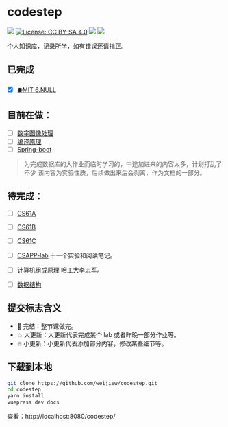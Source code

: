 # codestep

[![](https://img.shields.io/badge/Github%20Pages-CodeStep-brightgreen)](https://weijiew.com/codestep/#/) 
[![License: CC BY-SA 4.0](https://img.shields.io/github/license/weijiew/codestep?color=265ca2&labelColor=212c42)](http://creativecommons.org/licenses/by-sa/4.0/)
[![](https://img.shields.io/badge/blog-weijiew-blue.svg)](https://weijiew.com)
[![](https://img.shields.io/badge/%E5%85%AC%E4%BC%97%E5%8F%B7%F0%9F%8D%A7-%20codestep-212c42?labelColor=0078d6)](https://gitee.com/weijiew/pic/raw/master/img/qrcode_for_gh_7aaff8b152d0_258.jpg)

个人知识库，记录所学，如有错误还请指正。

## 已完成

- [x] [⛽MIT 6.NULL](https://weijiew.com/codestep/book/missing/ch0.html)

## 目前在做：

- [ ] [数字图像处理](https://weijiew.com/codestep/book/img/ch0.html)
- [ ] [编译原理](https://weijiew.com/codestep/book/compile/ch0.html)
- [ ] [Spring-boot](https://weijiew.com/codestep/book/spr/ch0.html) 

> 为完成数据库的大作业而临时学习的，中途加进来的内容太多，计划打乱了不少
> 该内容为实验性质，后续做出来后会剥离，作为文档的一部分。

## 待完成：

- [ ] [CS61A](https://weijiew.com/codestep/book/cs61a/ch0.html) 
- [ ] [CS61B](https://weijiew.com/codestep/book/cs61b/ch0.html) 

- [ ] [CS61C]()
- [ ] [CSAPP-lab](https://weijiew.com/codestep/book/csapp/ch1.html) 十一个实验和阅读笔记。
- [ ] [计算机组成原理](https://weijiew.com/codestep/book/co/ch0.html) 哈工大李志军。

- [ ] [数据结构]()
## 提交标志含义

* 🚀 完结：整节课做完。
* 💥 大更新：大更新代表完成某个 lab 或者昨晚一部分作业等。
* 🔥 小更新：小更新代表添加部分内容，修改某些细节等。

## 下载到本地

```bash
git clone https://github.com/weijiew/codestep.git
cd codestep
yarn install
vuepress dev docs
```

查看：http://localhost:8080/codestep/